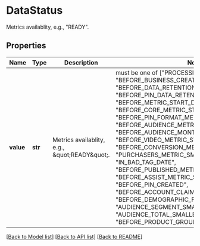 # DataStatus

Metrics availablity, e.g., \"READY\".

## Properties
Name | Type | Description | Notes
------------ | ------------- | ------------- | -------------
**value** | **str** | Metrics availablity, e.g., \&quot;READY\&quot;. |  must be one of ["PROCESSING", "READY", "ESTIMATE", "BEFORE_BUSINESS_CREATED", "BEFORE_DATA_RETENTION_PERIOD", "BEFORE_PIN_DATA_RETENTION_PERIOD", "BEFORE_METRIC_START_DATE", "BEFORE_CORE_METRIC_START_DATE", "BEFORE_PIN_FORMAT_METRIC_START_DATE", "BEFORE_AUDIENCE_METRIC_START_DATE", "BEFORE_AUDIENCE_MONTHLY_METRIC_START_DATE", "BEFORE_VIDEO_METRIC_START_DATE", "BEFORE_CONVERSION_METRIC_START_DATE", "PURCHASERS_METRIC_SMALLER_THAN_THRESHOLD", "IN_BAD_TAG_DATE", "BEFORE_PUBLISHED_METRIC_START_DATE", "BEFORE_ASSIST_METRIC_START_DATE", "BEFORE_PIN_CREATED", "BEFORE_ACCOUNT_CLAIMED", "BEFORE_DEMOGRAPHIC_FILTERS_START_DATE", "AUDIENCE_SEGMENT_SMALLER_THAN_THRESHOLD", "AUDIENCE_TOTAL_SMALLER_THAN_THRESHOLD", "BEFORE_PRODUCT_GROUP_FILTER_START_DATE", ]

[[Back to Model list]](../README.md#documentation-for-models) [[Back to API list]](../README.md#documentation-for-api-endpoints) [[Back to README]](../README.md)


